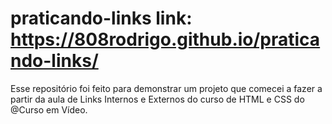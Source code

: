 # praticando-links link: https://808rodrigo.github.io/praticando-links/
Esse repositório foi feito para demonstrar um projeto que comecei a fazer a partir da aula de Links Internos e Externos do curso de HTML e CSS do @Curso em Vídeo.

